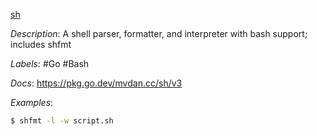 [sh](https://github.com/mvdan/sh)

*Description*: A shell parser, formatter, and interpreter with bash support; includes shfmt

*Labels*: #Go #Bash

*Docs*: https://pkg.go.dev/mvdan.cc/sh/v3

*Examples*:

```bash
$ shfmt -l -w script.sh
```
